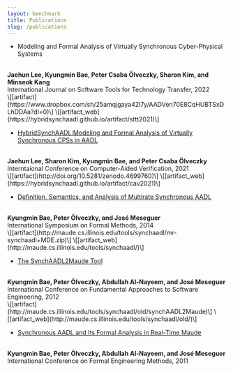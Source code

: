 ```yaml
---
layout: benchmark
title: Publications
slug: /publications
---
```

- Modeling and Formal Analysis of Virtually Synchronous Cyber-Physical Systems 
<br />
<b>Jaehun Lee, Kyungmin Bae, Peter Csaba &Ouml;lveczky, Sharon Kim, and Minseok Kang</b>
<br />
International Journal on Software Tools for Technology Transfer, 2022
<br />
\[[artifact](https://www.dropbox.com/sh/25amqjgaya42l7y/AADVen70E8CqHUBTSxDLhDDAa?dl=0)\] 
\[[artifact_web](https://hybridsynchaadl.github.io/artifact/sttt2021)\]


- [HybridSynchAADL:Modeling and Formal Analysis of Virtually Synchronous CPSs in AADL](https://link.springer.com/chapter/10.1007/978-3-030-81685-8_23)
<br />
<b>Jaehun Lee, Sharon Kim, Kyungmin Bae, and Peter Csaba &Ouml;lveczky</b>
<br />
Interntaional Conference on Computer-Aided Verification, 2021
<br />
\[[artifact](http://doi.org/10.5281/zenodo.4699760)\]
\[[artifact_web](https://hybridsynchaadl.github.io/artifact/cav2021)\]


- [Definition, Semantics, and Analysis of Multirate Synchronous AADL](https://link.springer.com/chapter/10.1007/978-3-319-06410-9_7)
<br />
<b>Kyungmin Bae, Peter Ölveczky, and José Meseguer</b>
<br />
International Symposium on Formal Methods, 2014
<br />
\[[artifact](http://maude.cs.illinois.edu/tools/synchaadl/mr-synchaadl+MDE.zip)\]
\[[artifact_web](http://maude.cs.illinois.edu/tools/synchaadl/)\]

- [The SynchAADL2Maude Tool](https://link.springer.com/chapter/10.1007/978-3-642-28872-2_4)
<br />
<b>Kyungmin Bae, Peter Ölveczky, Abdullah Al-Nayeem, and José Meseguer</b>
<br />
International Conference on Fundamental Approaches to Software Engineering, 2012
<br />
\[[artifact](http://maude.cs.illinois.edu/tools/synchaadl/old/synchAADL2Maude)\]
\[[artifact_web](http://maude.cs.illinois.edu/tools/synchaadl/old/)\]


- [Synchronous AADL and Its Formal Analysis in Real-Time Maude](https://link.springer.com/chapter/10.1007/978-3-642-24559-6_43)
<br />
<b>Kyungmin Bae, Peter Ölveczky, Abdullah Al-Nayeem, and José Meseguer</b>
<br />
International Conference on Formal Engineering Methods, 2011
<br />
